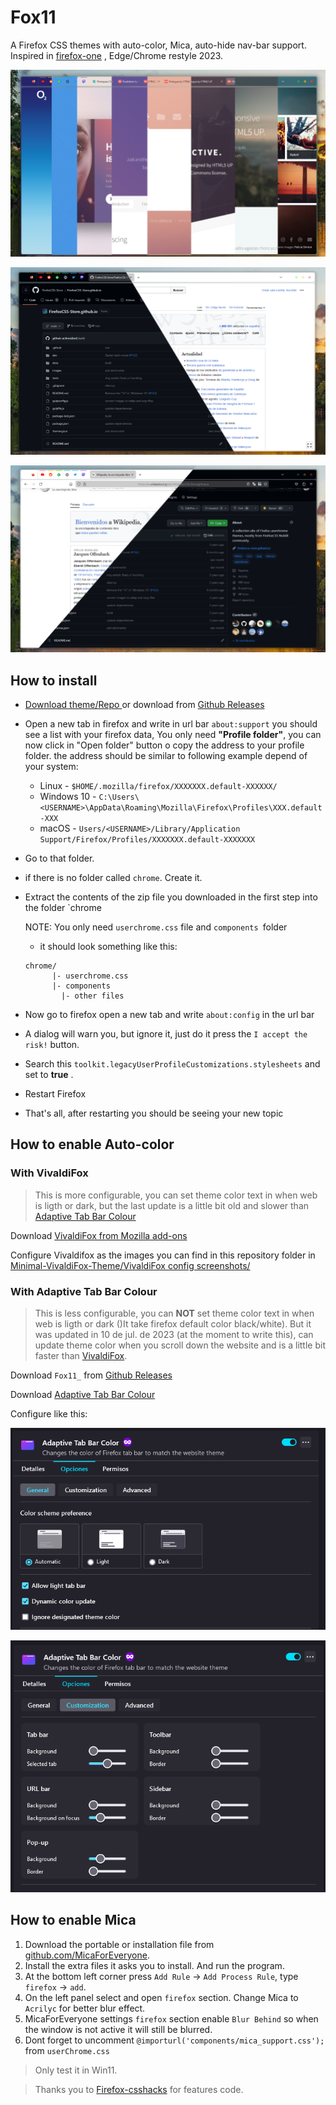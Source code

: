 # Fox11

A Firefox CSS themes with auto-color, Mica, auto-hide nav-bar support. Inspired in [firefox-one](https://github.com/Godiesc/firefox-one) , Edge/Chrome restyle 2023.

![1690216277849](image/readme/1690216277849.png)

![1690216288679](image/readme/1690216288679.png)

![1690216292119](image/readme/1690216292119.png)

## How to install

* [Download theme/Repo ](https://github.com/Neikon/Fox11/archive/refs/heads/main.zip)or download from [Github Releases](https://github.com/Neikon/Fox11/releases)
* Open a new tab in firefox and write in url bar `about:support` you should see a list with your firefox data, You only need **"Profile folder"**, you can now click in "Open folder" button o copy the address to your profile folder.
  the address should be similar to following example depend of your system:

  * Linux - `$HOME/.mozilla/firefox/XXXXXXX.default-XXXXXX/`
  * Windows 10 - `C:\Users\<USERNAME>\AppData\Roaming\Mozilla\Firefox\Profiles\XXX.default-XXX`
  * macOS - `Users/<USERNAME>/Library/Application Support/Firefox/Profiles/XXXXXXX.default-XXXXXXX`
* Go to that folder.
* if there is no folder called `chrome`. Create it.
* Extract the contents of the zip file you downloaded in the first step into the folder `chrome

  NOTE: You only need `userchrome.css` file and `components `folder

  * it should look something like this:

  ```
  chrome/
        |- userchrome.css
        |- components
  	      |- other files
  ```
* Now go to firefox open a new tab and write `about:config` in the url bar
* A dialog will warn you, but ignore it, just do it press the `I accept the risk!` button.
* Search this `toolkit.legacyUserProfileCustomizations.stylesheets` and set to  **true** .
* Restart Firefox
* That's all, after restarting you should be seeing your new topic

## How to enable Auto-color

### With VivaldiFox

> This is more configurable, you can set theme color text in when web is ligth or dark, but the last update is a little bit old and slower than [Adaptive Tab Bar Colour](https://addons.mozilla.org/es/firefox/addon/adaptive-tab-bar-colour/)

Download [VivaldiFox from Mozilla add-ons](https://addons.mozilla.org/es/firefox/addon/vivaldifox/)

Configure Vivaldifox as the images you can find in this repository folder in [Minimal-VivaldiFox-Theme/VivaldiFox config screenshots/](https://github.com/Neikon/Minimal-VivaldiFox-Theme/tree/master/VivaldiFox%20config%20screenshots)

### With Adaptive Tab Bar Colour

> This is less configurable, you can **NOT** set theme color text in when web is ligth or dark ()It take firefox default color black/white). But it was updated in 10 de jul. de 2023 (at the moment to write this), can update theme color when you scroll down the website and is a little bit faster than [VivaldiFox](https://addons.mozilla.org/es/firefox/addon/vivaldifox/).

Download `Fox11_` from [Github Releases](https://github.com/Neikon/Fox11/releases)

Download [Adaptive Tab Bar Colour](https://addons.mozilla.org/es/firefox/addon/adaptive-tab-bar-colour/)

Configure like this:

![1691562149309](image/readme/1691562149309.png)

![1691562162205](image/readme/1691562162205.png)

## How to enable Mica

1. Download the portable or installation file from [github.com/MicaForEveryone](https://github.com/MicaForEveryone/MicaForEveryone/releases).
2. Install the extra files it asks you to install. And run the program.
3. At the bottom left corner press `Add Rule` -> `Add Process Rule`, type `firefox` -> `add`.
4. On the left panel select and open `firefox` section. Change Mica to `Acrilyc` for better blur effect.
5. MicaForEveryone settings `firefox` section enable `Blur Behind` so when the window is not active it will still be blurred.
6. Dont forget to uncomment `@importurl('components/mica_support.css');` from `userChrome.css`

> Only test it in Win11.

> Thanks you to [Firefox-csshacks](https://mrotherguy.github.io/firefox-csshacks/?file=) for features code.

